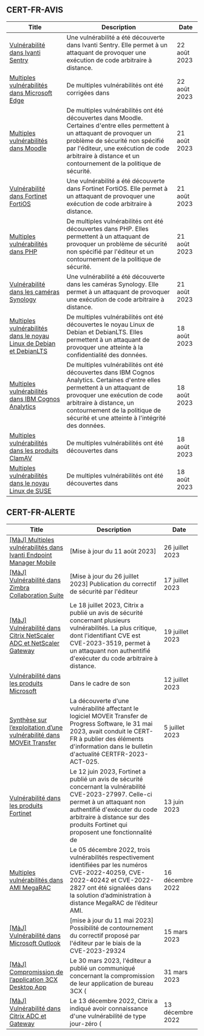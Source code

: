 
## CERT-FR-AVIS
|Title|Description|Date|
|---|---|---|
| [Vulnérabilité dans Ivanti Sentry](https://www.cert.ssi.gouv.fr/avis/CERTFR-2023-AVI-0673/) | Une vulnérabilité a été découverte dans Ivanti Sentry. Elle permet à un attaquant de provoquer une exécution de code arbitraire à distance. | 22 août 2023 |
| [Multiples vulnérabilités dans Microsoft Edge](https://www.cert.ssi.gouv.fr/avis/CERTFR-2023-AVI-0672/) | De multiples vulnérabilités ont été corrigées dans  | 22 août 2023 |
| [Multiples vulnérabilités dans Moodle](https://www.cert.ssi.gouv.fr/avis/CERTFR-2023-AVI-0671/) | De multiples vulnérabilités ont été découvertes dans Moodle. Certaines d'entre elles permettent à un attaquant de provoquer un problème de sécurité non spécifié par l'éditeur, une exécution de code arbitraire à distance et un contournement de la politique de sécurité. | 21 août 2023 |
| [Vulnérabilité dans Fortinet FortiOS](https://www.cert.ssi.gouv.fr/avis/CERTFR-2023-AVI-0670/) | Une vulnérabilité a été découverte dans Fortinet FortiOS. Elle permet à un attaquant de provoquer une exécution de code arbitraire à distance. | 21 août 2023 |
| [Multiples vulnérabilités dans PHP](https://www.cert.ssi.gouv.fr/avis/CERTFR-2023-AVI-0669/) | De multiples vulnérabilités ont été découvertes dans PHP. Elles permettent à un attaquant de provoquer un problème de sécurité non spécifié par l'éditeur et un contournement de la politique de sécurité. | 21 août 2023 |
| [Vulnérabilité dans les caméras Synology](https://www.cert.ssi.gouv.fr/avis/CERTFR-2023-AVI-0668/) | Une vulnérabilité a été découverte dans les caméras Synology. Elle permet à un attaquant de provoquer une exécution de code arbitraire à distance. | 21 août 2023 |
| [Multiples vulnérabilités dans le noyau Linux de Debian et DebianLTS](https://www.cert.ssi.gouv.fr/avis/CERTFR-2023-AVI-0667/) | De multiples vulnérabilités ont été découvertes le noyau Linux de Debian et DebianLTS. Elles permettent à un attaquant de provoquer une atteinte à la confidentialité des données. | 18 août 2023 |
| [Multiples vulnérabilités dans IBM Cognos Analytics](https://www.cert.ssi.gouv.fr/avis/CERTFR-2023-AVI-0666/) | De multiples vulnérabilités ont été découvertes dans IBM Cognos Analytics. Certaines d'entre elles permettent à un attaquant de provoquer une exécution de code arbitraire à distance, un contournement de la politique de sécurité et une atteinte à l'intégrité des données. | 18 août 2023 |
| [Multiples vulnérabilités dans les produits ClamAV](https://www.cert.ssi.gouv.fr/avis/CERTFR-2023-AVI-0665/) | De multiples vulnérabilités ont été découvertes dans  | 18 août 2023 |
| [Multiples vulnérabilités dans le noyau Linux de SUSE](https://www.cert.ssi.gouv.fr/avis/CERTFR-2023-AVI-0664/) | De multiples vulnérabilités ont été découvertes dans  | 18 août 2023 |
## CERT-FR-ALERTE
|Title|Description|Date|
|---|---|---|
| [[MàJ] Multiples vulnérabilités dans Ivanti Endpoint Manager Mobile](https://www.cert.ssi.gouv.fr/alerte/CERTFR-2023-ALE-009/) | [Mise à jour du 11 août 2023]  | 26 juillet 2023 |
| [[MàJ] Vulnérabilité dans Zimbra Collaboration Suite](https://www.cert.ssi.gouv.fr/alerte/CERTFR-2023-ALE-007/) | [Mise à jour du 26 juillet 2023] Publication du correctif de sécurité par l'éditeur | 17 juillet 2023 |
| [[MàJ] Vulnérabilité dans Citrix NetScaler ADC et NetScaler Gateway](https://www.cert.ssi.gouv.fr/alerte/CERTFR-2023-ALE-008/) | Le 18 juillet 2023, Citrix a publié un avis de sécurité concernant plusieurs vulnérabilités. La plus critique, dont l'identifiant CVE est CVE-2023-3519, permet à un attaquant non authentifié d'exécuter du code arbitraire à distance. | 19 juillet 2023 |
| [Vulnérabilité dans les produits Microsoft](https://www.cert.ssi.gouv.fr/alerte/CERTFR-2023-ALE-006/) | Dans le cadre de son  | 12 juillet 2023 |
| [Synthèse sur l’exploitation d’une vulnérabilité dans MOVEit Transfer](https://www.cert.ssi.gouv.fr/alerte/CERTFR-2023-ALE-005/) | La découverte d'une vulnérabilité affectant le logiciel MOVEit Transfer de Progress Software, le 31 mai 2023, avait conduit le CERT-FR à publier des éléments d'information dans le bulletin d'actualité CERTFR-2023-ACT-025. | 5 juillet 2023 |
| [Vulnérabilité dans les produits Fortinet](https://www.cert.ssi.gouv.fr/alerte/CERTFR-2023-ALE-004/) | Le 12 juin 2023, Fortinet a publié un avis de sécurité concernant la vulnérabilité CVE-2023-27997. Celle-ci permet à un attaquant non authentifié d'exécuter du code arbitraire à distance sur des produits Fortinet qui proposent une fonctionnalité de  | 13 juin 2023 |
| [Multiples vulnérabilités dans AMI MegaRAC](https://www.cert.ssi.gouv.fr/alerte/CERTFR-2022-ALE-014/) | Le 05 décembre 2022, trois vulnérabilités respectivement identifiées par les numéros CVE-2022-40259, CVE-2022-40242 et CVE-2022-2827 ont été signalées dans la solution d’administration à distance MegaRAC de l’éditeur AMI. | 16 décembre 2022 |
| [[MàJ] Vulnérabilité dans Microsoft Outlook](https://www.cert.ssi.gouv.fr/alerte/CERTFR-2023-ALE-002/) | [mise à jour du 11 mai 2023] Possibilité de contournement du correctif proposé par l'éditeur par le biais de la CVE-2023-29324 | 15 mars 2023 |
| [[MàJ] Compromission de l’application 3CX Desktop App](https://www.cert.ssi.gouv.fr/alerte/CERTFR-2023-ALE-003/) | Le 30 mars 2023, l'éditeur a publié un communiqué concernant la compromission de leur application de bureau 3CX ( | 31 mars 2023 |
| [[MàJ] Vulnérabilité dans Citrix ADC et Gateway](https://www.cert.ssi.gouv.fr/alerte/CERTFR-2022-ALE-013/) | Le 13 décembre 2022, Citrix a indiqué avoir connaissance d'une vulnérabilité de type jour-zéro ( | 13 décembre 2022 |

